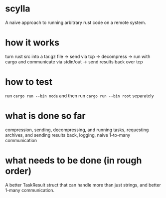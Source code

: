 # scylla
A naive approach to running arbitrary rust code on a remote system.

# how it works
turn rust src into a tar.gz file -> send via tcp -> decompress -> run with cargo and communicate via stdin/out -> send results back over tcp

# how to test
run `cargo run --bin node` and then run `cargo run --bin root` separately

# what is done so far
compression, sending, decompressing, and running tasks, requesting archives, and sending results back, logging, naive 1-to-many communication

# what needs to be done (in rough order)
A better TaskResult struct that can handle more than just strings, and better 1-many communication.

